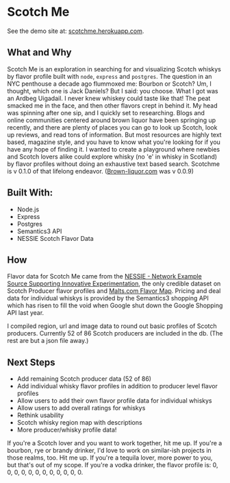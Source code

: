 # Scotch Me

See the demo site at: [scotchme.herokuapp.com](http://scotchme.herokuapp.com).

## What and Why
Scotch Me is an exploration in searching for and visualizing Scotch whiskys by flavor profile built with `node`, `express` and `postgres`.
The question in an NYC penthouse a decade ago flummoxed me: Bourbon or Scotch? Um, I thought, which one is Jack Daniels? But I said: you choose. What I got was an Ardbeg Uigadail. I never knew whiskey could taste like that! The peat smacked me in the face, and then other flavors crept in behind it. My head was spinning after one sip, and I quickly set to researching.
Blogs and online communities centered around brown liquor have been springing up recently, and there are plenty of places you can go to look up Scotch, look up reviews, and read tons of information. But most resources are highly text based, magazine style, and you have to know what you're looking for if you have any hope of finding it.
I wanted to create a playground where newbies and Scotch lovers alike could explore whisky (no 'e' in whisky in Scotland) by flavor profiles without doing an exhaustive text based search.
Scotchme is v 0.1.0 of that lifelong endeavor. ([Brown-liquor.com](http://brown-liquor.com) was v 0.0.9)

## Built With:
* Node.js
* Express
* Postgres
* Semantics3 API
* NESSIE Scotch Flavor Data

## How
Flavor data for Scotch Me came from the [NESSIE - Network Example Source Supporting Innovative Experimentation](https://www.mathstat.strath.ac.uk/outreach/nessie/index.html), the only credible dataset on Scotch Producer flavor profiles and [Malts.com Flavor Map](http://www.malts.com/index.php/en_us/Choosing-Whisky/A-World-of-Flavour/The-Single-Malt-Whisky-Flavour-Map). Pricing and deal data for individual whiskys is provided by the Semantics3 shopping API which has risen to fill the void when Google shut down the Google Shopping API last year.

I compiled region, url and image data to round out basic profiles of Scotch producers. Currently 52 of 86 Scotch producers are included in the db. (The rest are but a json file away.)


## Next Steps
* Add remaining Scotch producer data (52 of 86)
* Add individual whisky flavor profiles in addition to producer level flavor profiles
* Allow users to add their own flavor profile data for individual whiskys
* Allow users to add overall ratings for whiskys
* Rethink usability
* Scotch whisky region map with descriptions
* More producer/whisky profile data!

If you're a Scotch lover and you want to work together, hit me up. If you're a bourbon, rye or brandy drinker, I'd love to work on similar-ish projects in those realms, too. Hit me up. If you're a tequila lover, more power to you, but that's out of my scope. If you're a vodka drinker, the flavor profile is: 0, 0, 0, 0, 0, 0, 0, 0, 0, 0, 0, 0.


